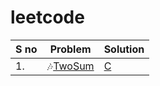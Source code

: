 # leetcode

| S no| Problem| Solution|
| ------| ------| ------|
| 1.| 🎶[TwoSum]()| [C](https://github.com/YasothaRamamoorthy/leetcode/blob/main/problems/twosum/twosum.c)|